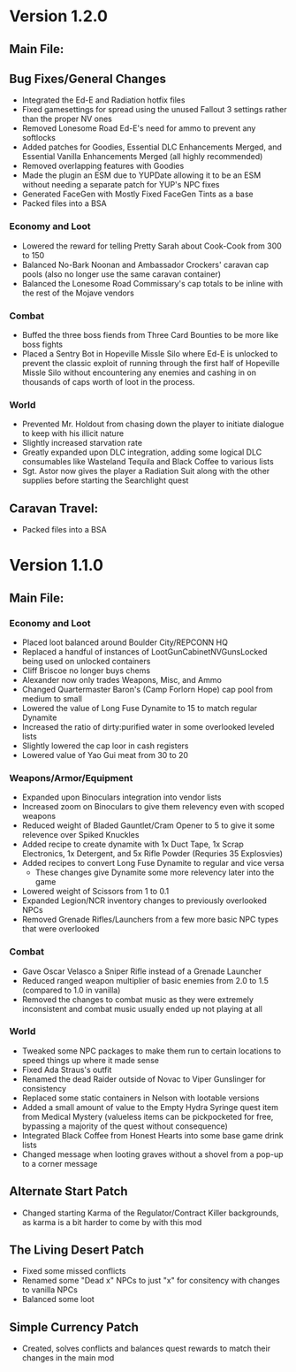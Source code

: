 # Version 1.2.0 
## Main File:
## Bug Fixes/General Changes
- Integrated the Ed-E and Radiation hotfix files
- Fixed gamesettings for spread using the unused Fallout 3 settings rather than the proper NV ones
- Removed Lonesome Road Ed-E's need for ammo to prevent any softlocks
- Added patches for Goodies, Essential DLC Enhancements Merged, and Essential Vanilla Enhancements Merged (all highly recommended)
- Removed overlapping features with Goodies
- Made the plugin an ESM due to YUPDate allowing it to be an ESM without needing a separate patch for YUP's NPC fixes
- Generated FaceGen with Mostly Fixed FaceGen Tints as a base
- Packed files into a BSA
### Economy and Loot
- Lowered the reward for telling Pretty Sarah about Cook-Cook from 300 to 150
- Balanced No-Bark Noonan and Ambassador Crockers' caravan cap pools (also no longer use the same caravan container)
- Balanced the Lonesome Road Commissary's cap totals to be inline with the rest of the Mojave vendors
### Combat
- Buffed the three boss fiends from Three Card Bounties to be more like boss fights
- Placed a Sentry Bot in Hopeville Missle Silo where Ed-E is unlocked to prevent the classic exploit of running through the first half of Hopeville Missle Silo without encountering any enemies and cashing in on thousands of caps worth of loot in the process.
### World
- Prevented Mr. Holdout from chasing down the player to initiate dialogue to keep with his illicit nature
- Slightly increased starvation rate
- Greatly expanded upon DLC integration, adding some logical DLC consumables like Wasteland Tequila and Black Coffee to various lists
- Sgt. Astor now gives the player a Radiation Suit along with the other supplies before starting the Searchlight quest

## Caravan Travel:
- Packed files into a BSA


# Version 1.1.0 
## Main File:
### Economy and Loot
- Placed loot balanced around Boulder City/REPCONN HQ
- Replaced a handful of instances of LootGunCabinetNVGunsLocked being used on unlocked containers
- Cliff Briscoe no longer buys chems
- Alexander now only trades Weapons, Misc, and Ammo
- Changed Quartermaster Baron's (Camp Forlorn Hope) cap pool from medium to small
- Lowered the value of Long Fuse Dynamite to 15 to match regular Dynamite
- Increased the ratio of dirty:purified water in some overlooked leveled lists
- Slightly lowered the cap loor in cash registers
- Lowered value of Yao Gui meat from 30 to 20
### Weapons/Armor/Equipment
- Expanded upon Binoculars integration into vendor lists
- Increased zoom on Binoculars to give them relevency even with scoped weapons
- Reduced weight of Bladed Gauntlet/Cram Opener to 5 to give it some relevence over Spiked Knuckles
- Added recipe to create dynamite with 1x Duct Tape, 1x Scrap Electronics, 1x Detergent, and 5x Rifle Powder (Requries 35 Explosvies)
- Added recipes to convert Long Fuse Dynamite to regular and vice versa
    - These changes give Dynamite some more relevency later into the game
- Lowered weight of Scissors from 1 to 0.1
- Expanded Legion/NCR inventory changes to previously overlooked NPCs
- Removed Grenade Rifles/Launchers from a few more basic NPC types that were overlooked
### Combat
- Gave Oscar Velasco a Sniper Rifle instead of a Grenade Launcher
- Reduced ranged weapon multiplier of basic enemies from 2.0 to 1.5 (compared to 1.0 in vanilla)
- Removed the changes to combat music as they were extremely inconsistent and combat music usually ended up not playing at all
### World
- Tweaked some NPC packages to make them run to certain locations to speed things up where it made sense
- Fixed Ada Straus's outfit
- Renamed the dead Raider outside of Novac to Viper Gunslinger for consistency
- Replaced some static containers in Nelson with lootable versions
- Added a small amount of value to the Empty Hydra Syringe quest item from Medical Mystery (valueless items can be pickpocketed for free, bypassing a majority of the quest without consequence)
- Integrated Black Coffee from Honest Hearts into some base game drink lists
- Changed message when looting graves without a shovel from a pop-up to a corner message

## Alternate Start Patch
- Changed starting Karma of the Regulator/Contract Killer backgrounds, as karma is a bit harder to come by with this mod

## The Living Desert Patch
- Fixed some missed conflicts
- Renamed some "Dead x" NPCs to just "x" for consitency with changes to vanilla NPCs
- Balanced some loot

## Simple Currency Patch
- Created, solves conflicts and balances quest rewards to match their changes in the main mod
